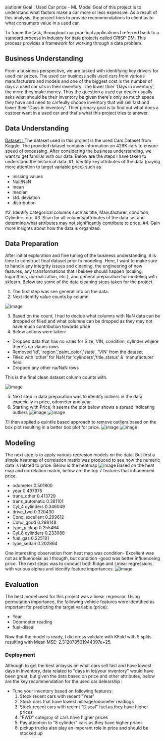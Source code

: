 alution# Goal : Used Car price - ML Model
Goal of this project is to understand what factors make a car more or less expensive. As a result of this analysis, the project tries to provide recommendations to client as to what consumers value in a used car.

To frame the task, throughout our practical applications I referred back to a standard process in industry for data projects called CRISP-DM. This process provides a framework for working through a data problem. 


## Business Understanding
From a business perspective, we are tasked with identifying key drivers for used car prices. The used car business sells used cars from various manufacturers and models and one of the biggest cost is the number of days a used car sits in their inventory. The lower thier 'Days in inventory', the more they make money. Thus the question a used car dealer usually asks what should be their inventory be given there's only so much space they have and need to carfeully choose inventory that will sell fast and lower their 'Days in inventory'. Thier primary goal is to find out what does a custoer want in a used car and that's what this project tries to answer.

## Data Understanding
<ins>Dataset : </ins>
The dataset used in this project is the used Cars Dataset from Kaggle. The provided dataset contains information on 426K cars to ensure speed of processing.
After considering the business understanding, we want to get familiar with our data. Below are the steps I have taken to understand the historical data.
#1. Identify key attributes of the data (paying more attention to target variable price) such as
<ul>
    <li> missing values </li>
    <li>Null/NaN</li>
    <li>mean</li>
    <li>median</li>
    <li>std. deviation</li>
    <li>distribution</li>
</ul>
#2. Identify categorical columns such as title, Manufacturer, condition, Cylinders etc.
#3. Scan for all columns/attributes of the data set and determine what attributes may not significantly contribute to price. 
#4. Gain more insights about how the data is organized.

## Data Preparation
After initial exploration and fine tuning of the business understanding, it is time to construct final dataset prior to modeling. Here, I want to make sure to handle any integrity issues and cleaning, the engineering of new features, any transformations that I believe should happen (scaling, logarithms, normalization, etc.), and general preparation for modeling with sklearn. Below are some of the data cleaning steps taken for the project.

1. The first step was see general info on the data.
2. Next identify value counts by column.
   
![image](https://github.com/NippaniP/Used-Car-Price-Prediction/assets/157237232/743f1588-378a-47af-a258-84b0c53b240c)

3. Based on the count, I had to decide what columns with NaN data can be dropped or filled and what columns can be dropped as they may not have much contribution towards price
4. Below actions were taken:
 <ul>
    <li>Dropped data that has no vales for Size, VIN, condition, cylinder whjere there's no vlaues rows </li>
    <li>Removed 'id', 'region','paint_color','state', 'VIN' from the dataset </li>
    <li>Filled with 'other' for NaN for 'cylinders','title_status' & 'manufacturer' field</li>
    <li>Dropped any other na/NaN rows</li>
</ul>
This is the final clean dataset column counts with.

![image](https://github.com/NippaniP/Used-Car-Price-Prediction/assets/157237232/4bebce09-8c73-4149-8a49-2d5512f7d39e)

5. Next step in data preparation was to identify outliers in the data expecially in price, odometer and year.
6. Starting with Price, it seems the plot below shows a spread indicating outliers
   ![image](https://github.com/NippaniP/Used-Car-Price-Prediction/assets/157237232/aae5a2c3-9b1b-4da1-9ef6-855a0db52c5e)
![image](https://github.com/NippaniP/Used-Car-Price-Prediction/assets/157237232/820bf752-aaee-48f5-be95-efd92b6935c2)

7.I then applied a quintile based approach to remove outliers based on the box plot resulting in a better box plot for price.
![image](https://github.com/NippaniP/Used-Car-Price-Prediction/assets/157237232/2fad33e7-2b17-496a-a9d1-04d239381ee5) ![image](https://github.com/NippaniP/Used-Car-Price-Prediction/assets/157237232/855a48a4-8048-4b31-adf7-458f04e3a72e)



## Modeling
The next step is to apply various regresion models on the data. But first a simple heatmap of correlation matrix was produced to see how the numeric data is related to price.
Below is the heatmap
![image](https://github.com/NippaniP/Used-Car-Price-Prediction/assets/157237232/4a483f58-3836-4540-b31a-7ffa7a0008f8)
 Based on the heat map and correlation matrix, below are the top 7 features that influeneced price.
 <ul>
    <li>odometer            0.501800</li>
    <li>year                0.497975</li>
    <li>trans_other         0.413729</li>
    <li>trans_automatic     0.381101</li>
    <li>Cyl_4 cylinders     0.346049</li>
    <li>drive_fwd           0.320430</li>
    <li>Cond_excellent      0.299612</li>
    <li>Cond_good           0.298148</li>
    <li>type_pickup         0.255464</li>
    <li>Cyl_8 cylinders     0.233088</li>
    <li>fuel_gas            0.225181</li>
    <li>type_sedan          0.202864</li>
</ul>

One interesting observation from heat map was condition- Excellent was not as influenceial as I thougth, but condition -good was better influenceing price.
The next steps was to conduct both Ridge and Linear regressions with various alphas and identify feature importances.
![image](https://github.com/NippaniP/Used-Car-Price-Prediction/assets/157237232/7fa4a70c-3b24-4841-9ac6-398cbaa4a744)


## Evaluation
The best model used for this project was a linear regressor. Using permutation importance, the following vehicle features were identified as important for predicting the target variable (price):
<ul>
    <li>Year</li>
    <li>Odomoeter reading</li>
    <li>fuel-diseal</li>
</ul>
Now that the model is ready, I did cross validate with KFold with 5 splits resulting with Mean MSE: 2.312078501944397e+25.

### Deployment
Although to get the best anlaysis on what cars sell fast and have lowest days in inventory, data related to "days in lot/your inventory" would have been great, but given the data based on price and other attributes, below are the key recommendation for the used car delearship : 
- Tune your inventory based on following features:
    1. Stock recent cars with recent "Year"
    2. Stock cars that have lowest mileage/odometer readings
    3. Stock recent cars with recent "Diseal" fuel as they have higher prices
    4. "FWD" categroy of cars have higher prices
    5. Pay attention to "8 cylinder" cars as they have higher prices
    6. pickup trucks also play an imporant role in price and should be stocked up
